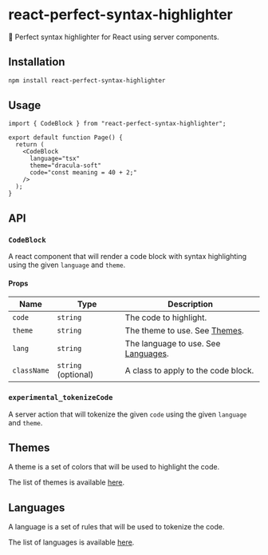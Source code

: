 # react-perfect-syntax-highlighter

🌈 Perfect syntax highlighter for React using server components.

## Installation

```bash
npm install react-perfect-syntax-highlighter
```

## Usage

```tsx
import { CodeBlock } from "react-perfect-syntax-highlighter";

export default function Page() {
  return (
    <CodeBlock
      language="tsx"
      theme="dracula-soft"
      code="const meaning = 40 + 2;"
    />
  );
}
```

## API

### `CodeBlock`

A react component that will render a code block with syntax highlighting using the given `language` and `theme`.

#### Props

| Name        | Type                | Description                                       |
| ----------- | ------------------- | ------------------------------------------------- |
| `code`      | `string`            | The code to highlight.                            |
| `theme`     | `string`            | The theme to use. See [Themes](#themes).          |
| `lang`      | `string`            | The language to use. See [Languages](#languages). |
| `className` | `string` (optional) | A class to apply to the code block.               |

### `experimental_tokenizeCode`

A server action that will tokenize the given `code` using the given `language` and `theme`.

## Themes

A theme is a set of colors that will be used to highlight the code.

The list of themes is available [here](https://github.com/code-hike/lighter/tree/main/lib/grammars).

## Languages

A language is a set of rules that will be used to tokenize the code.

The list of languages is available [here](https://github.com/code-hike/lighter/tree/main/lib/grammars).
